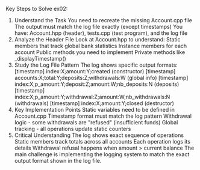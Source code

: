 Key Steps to Solve ex02:
1. Understand the Task
You need to recreate the missing Account.cpp file
The output must match the log file exactly (except timestamps)
You have: Account.hpp (header), tests.cpp (test program), and the log file
2. Analyze the Header File
Look at Account.hpp to understand:
Static members that track global bank statistics
Instance members for each account
Public methods you need to implement
Private methods like _displayTimestamp()
3. Study the Log File Pattern
The log shows specific output formats:
[timestamp] index:X;amount:Y;created (constructor)
[timestamp] accounts:X;total:Y;deposits:Z;withdrawals:W (global info)
[timestamp] index:X;p_amount:Y;deposit:Z;amount:W;nb_deposits:N (deposits)
[timestamp] index:X;p_amount:Y;withdrawal:Z;amount:W;nb_withdrawals:N (withdrawals)
[timestamp] index:X;amount:Y;closed (destructor)
4. Key Implementation Points
Static variables need to be defined in Account.cpp
Timestamp format must match the log pattern
Withdrawal logic - some withdrawals are "refused" (insufficient funds)
Global tracking - all operations update static counters
5. Critical Understanding
The log shows exact sequence of operations
Static members track totals across all accounts
Each operation logs its details
Withdrawal refusal happens when amount > current balance
The main challenge is implementing the logging system to match the exact output format shown in the log file.
